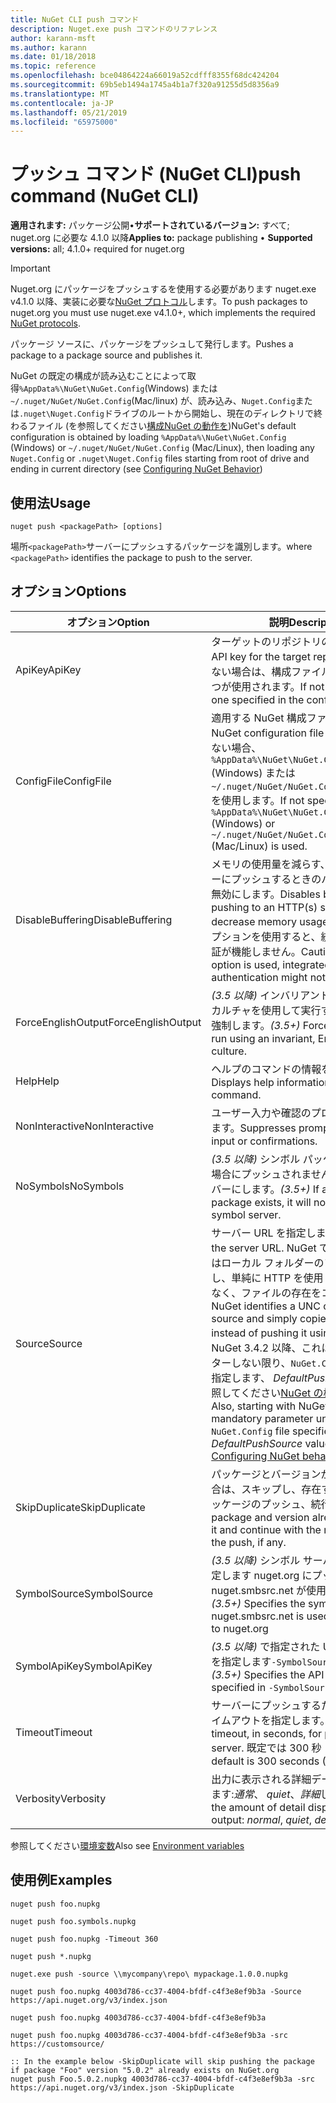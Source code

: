 ```yaml
---
title: NuGet CLI push コマンド
description: Nuget.exe push コマンドのリファレンス
author: karann-msft
ms.author: karann
ms.date: 01/18/2018
ms.topic: reference
ms.openlocfilehash: bce04864224a66019a52cdfff8355f68dc424204
ms.sourcegitcommit: 69b5eb1494a1745a4b1a7f320a91255d5d8356a9
ms.translationtype: MT
ms.contentlocale: ja-JP
ms.lasthandoff: 05/21/2019
ms.locfileid: "65975000"
---
```

# <a name="push-command-nuget-cli"></a><span data-ttu-id="4fc14-103">プッシュ コマンド (NuGet CLI)</span><span class="sxs-lookup"><span data-stu-id="4fc14-103">push command (NuGet CLI)</span></span>

<span data-ttu-id="4fc14-104">**適用されます:** パッケージ公開&bullet;**サポートされているバージョン:** すべて; nuget.org に必要な 4.1.0 以降</span><span class="sxs-lookup"><span data-stu-id="4fc14-104">**Applies to:** package publishing &bullet; **Supported versions:** all; 4.1.0+ required for nuget.org</span></span>

> [!Important]
> <span data-ttu-id="4fc14-105">Nuget.org にパッケージをプッシュするを使用する必要があります nuget.exe v4.1.0 以降、実装に必要な[NuGet プロトコル](../api/nuget-protocols.md)します。</span><span class="sxs-lookup"><span data-stu-id="4fc14-105">To push packages to nuget.org you must use nuget.exe v4.1.0+, which implements the required [NuGet protocols](../api/nuget-protocols.md).</span></span>

<span data-ttu-id="4fc14-106">パッケージ ソースに、パッケージをプッシュして発行します。</span><span class="sxs-lookup"><span data-stu-id="4fc14-106">Pushes a package to a package source and publishes it.</span></span>

<span data-ttu-id="4fc14-107">NuGet の既定の構成が読み込むことによって取得`%AppData%\NuGet\NuGet.Config`(Windows) または`~/.nuget/NuGet/NuGet.Config`(Mac/linux) が、読み込み、`Nuget.Config`または`.nuget\Nuget.Config`ドライブのルートから開始し、現在のディレクトリで終わるファイル (を参照してください[構成NuGet の動作を](../consume-packages/configuring-nuget-behavior.md))</span><span class="sxs-lookup"><span data-stu-id="4fc14-107">NuGet's default configuration is obtained by loading `%AppData%\NuGet\NuGet.Config` (Windows) or `~/.nuget/NuGet/NuGet.Config` (Mac/Linux), then loading any `Nuget.Config` or `.nuget\Nuget.Config` files starting from root of drive and ending in current directory (see [Configuring NuGet Behavior](../consume-packages/configuring-nuget-behavior.md))</span></span>

## <a name="usage"></a><span data-ttu-id="4fc14-108">使用法</span><span class="sxs-lookup"><span data-stu-id="4fc14-108">Usage</span></span>

```cli
nuget push <packagePath> [options]
```

<span data-ttu-id="4fc14-109">場所`<packagePath>`サーバーにプッシュするパッケージを識別します。</span><span class="sxs-lookup"><span data-stu-id="4fc14-109">where `<packagePath>` identifies the package to push to the server.</span></span>

## <a name="options"></a><span data-ttu-id="4fc14-110">オプション</span><span class="sxs-lookup"><span data-stu-id="4fc14-110">Options</span></span>

| <span data-ttu-id="4fc14-111">オプション</span><span class="sxs-lookup"><span data-stu-id="4fc14-111">Option</span></span> | <span data-ttu-id="4fc14-112">説明</span><span class="sxs-lookup"><span data-stu-id="4fc14-112">Description</span></span> |
| --- | --- |
| <span data-ttu-id="4fc14-113">ApiKey</span><span class="sxs-lookup"><span data-stu-id="4fc14-113">ApiKey</span></span> | <span data-ttu-id="4fc14-114">ターゲットのリポジトリの API キー。</span><span class="sxs-lookup"><span data-stu-id="4fc14-114">The API key for the target repository.</span></span> <span data-ttu-id="4fc14-115">存在しない場合は、構成ファイルで指定された 1 つが使用されます。</span><span class="sxs-lookup"><span data-stu-id="4fc14-115">If not present,  the one specified in the config file is used.</span></span> |
| <span data-ttu-id="4fc14-116">ConfigFile</span><span class="sxs-lookup"><span data-stu-id="4fc14-116">ConfigFile</span></span> | <span data-ttu-id="4fc14-117">適用する NuGet 構成ファイル。</span><span class="sxs-lookup"><span data-stu-id="4fc14-117">The NuGet configuration file to apply.</span></span> <span data-ttu-id="4fc14-118">指定しない場合、 `%AppData%\NuGet\NuGet.Config` (Windows) または`~/.nuget/NuGet/NuGet.Config`(Mac/linux) を使用します。</span><span class="sxs-lookup"><span data-stu-id="4fc14-118">If not specified, `%AppData%\NuGet\NuGet.Config` (Windows) or `~/.nuget/NuGet/NuGet.Config` (Mac/Linux) is used.</span></span>|
| <span data-ttu-id="4fc14-119">DisableBuffering</span><span class="sxs-lookup"><span data-stu-id="4fc14-119">DisableBuffering</span></span> | <span data-ttu-id="4fc14-120">メモリの使用量を減らす、http (s) サーバーにプッシュするときのバッファリングを無効にします。</span><span class="sxs-lookup"><span data-stu-id="4fc14-120">Disables buffering when pushing to an HTTP(s) server to decrease memory usages.</span></span> <span data-ttu-id="4fc14-121">注意: このオプションを使用すると、統合 Windows 認証が機能しません。</span><span class="sxs-lookup"><span data-stu-id="4fc14-121">Caution: when this option is used, integrated Windows authentication might not work.</span></span> |
| <span data-ttu-id="4fc14-122">ForceEnglishOutput</span><span class="sxs-lookup"><span data-stu-id="4fc14-122">ForceEnglishOutput</span></span> | <span data-ttu-id="4fc14-123">*(3.5 以降)* インバリアントの英語ベースのカルチャを使用して実行する nuget.exe を強制します。</span><span class="sxs-lookup"><span data-stu-id="4fc14-123">*(3.5+)* Forces nuget.exe to run using an invariant, English-based culture.</span></span> |
| <span data-ttu-id="4fc14-124">Help</span><span class="sxs-lookup"><span data-stu-id="4fc14-124">Help</span></span> | <span data-ttu-id="4fc14-125">ヘルプのコマンドの情報を表示します。</span><span class="sxs-lookup"><span data-stu-id="4fc14-125">Displays help information for the command.</span></span> |
| <span data-ttu-id="4fc14-126">NonInteractive</span><span class="sxs-lookup"><span data-stu-id="4fc14-126">NonInteractive</span></span> | <span data-ttu-id="4fc14-127">ユーザー入力や確認のプロンプトを抑制します。</span><span class="sxs-lookup"><span data-stu-id="4fc14-127">Suppresses prompts for user input or confirmations.</span></span> |
| <span data-ttu-id="4fc14-128">NoSymbols</span><span class="sxs-lookup"><span data-stu-id="4fc14-128">NoSymbols</span></span> | <span data-ttu-id="4fc14-129">*(3.5 以降)* シンボル パッケージが存在する場合にプッシュされませんシンボル サーバーにします。</span><span class="sxs-lookup"><span data-stu-id="4fc14-129">*(3.5+)* If a symbols package exists, it will not be pushed to a symbol server.</span></span> |
| <span data-ttu-id="4fc14-130">Source</span><span class="sxs-lookup"><span data-stu-id="4fc14-130">Source</span></span> | <span data-ttu-id="4fc14-131">サーバー URL を指定します。</span><span class="sxs-lookup"><span data-stu-id="4fc14-131">Specifies the server URL.</span></span> <span data-ttu-id="4fc14-132">NuGet では、UNC またはローカル フォルダーのソースを識別し、単純に HTTP を使用してプッシュではなく、ファイルの存在をコピーします。</span><span class="sxs-lookup"><span data-stu-id="4fc14-132">NuGet identifies a UNC or local folder source and simply copies the file there instead of pushing it using HTTP.</span></span>  <span data-ttu-id="4fc14-133">また、NuGet 3.4.2 以降、これは、必須パラメーターしない限り、`NuGet.Config`ファイルを指定します、 *DefaultPushSource*値 (を参照してください[NuGet の構成の動作を](../consume-packages/configuring-nuget-behavior.md))。</span><span class="sxs-lookup"><span data-stu-id="4fc14-133">Also, starting with NuGet 3.4.2, this is a mandatory parameter unless the `NuGet.Config` file specifies a *DefaultPushSource* value (see [Configuring NuGet behavior](../consume-packages/configuring-nuget-behavior.md)).</span></span> |
| <span data-ttu-id="4fc14-134">SkipDuplicate</span><span class="sxs-lookup"><span data-stu-id="4fc14-134">SkipDuplicate</span></span> | <span data-ttu-id="4fc14-135">パッケージとバージョンが既に存在する場合は、スキップし、存在する場合、次のパッケージのプッシュ、続行します。</span><span class="sxs-lookup"><span data-stu-id="4fc14-135">If a package and version already exists, skip it and continue with the next package in the push, if any.</span></span> |
| <span data-ttu-id="4fc14-136">SymbolSource</span><span class="sxs-lookup"><span data-stu-id="4fc14-136">SymbolSource</span></span> | <span data-ttu-id="4fc14-137">*(3.5 以降)* シンボル サーバーの URL を指定します nuget.org にプッシュするときに nuget.smbsrc.net が使用されます。</span><span class="sxs-lookup"><span data-stu-id="4fc14-137">*(3.5+)* Specifies the symbol server URL; nuget.smbsrc.net is used when pushing to nuget.org</span></span> |
| <span data-ttu-id="4fc14-138">SymbolApiKey</span><span class="sxs-lookup"><span data-stu-id="4fc14-138">SymbolApiKey</span></span> | <span data-ttu-id="4fc14-139">*(3.5 以降)* で指定された URL の API キーを指定します`-SymbolSource`します。</span><span class="sxs-lookup"><span data-stu-id="4fc14-139">*(3.5+)* Specifies the API key for the URL specified in `-SymbolSource`.</span></span> |
| <span data-ttu-id="4fc14-140">Timeout</span><span class="sxs-lookup"><span data-stu-id="4fc14-140">Timeout</span></span> | <span data-ttu-id="4fc14-141">サーバーにプッシュするための秒単位のタイムアウトを指定します。</span><span class="sxs-lookup"><span data-stu-id="4fc14-141">Specifies the timeout, in seconds, for pushing to a server.</span></span> <span data-ttu-id="4fc14-142">既定では 300 秒 (5 分) です。</span><span class="sxs-lookup"><span data-stu-id="4fc14-142">The default is 300 seconds (5 minutes).</span></span> |
| <span data-ttu-id="4fc14-143">Verbosity</span><span class="sxs-lookup"><span data-stu-id="4fc14-143">Verbosity</span></span> | <span data-ttu-id="4fc14-144">出力に表示される詳細データの量を指定します:*通常*、 *quiet*、*詳細*します。</span><span class="sxs-lookup"><span data-stu-id="4fc14-144">Specifies the amount of detail displayed in the output: *normal*, *quiet*, *detailed*.</span></span> |

<span data-ttu-id="4fc14-145">参照してください[環境変数](cli-ref-environment-variables.md)</span><span class="sxs-lookup"><span data-stu-id="4fc14-145">Also see [Environment variables](cli-ref-environment-variables.md)</span></span>

## <a name="examples"></a><span data-ttu-id="4fc14-146">使用例</span><span class="sxs-lookup"><span data-stu-id="4fc14-146">Examples</span></span>

```cli
nuget push foo.nupkg

nuget push foo.symbols.nupkg

nuget push foo.nupkg -Timeout 360

nuget push *.nupkg

nuget.exe push -source \\mycompany\repo\ mypackage.1.0.0.nupkg

nuget push foo.nupkg 4003d786-cc37-4004-bfdf-c4f3e8ef9b3a -Source https://api.nuget.org/v3/index.json

nuget push foo.nupkg 4003d786-cc37-4004-bfdf-c4f3e8ef9b3a

nuget push foo.nupkg 4003d786-cc37-4004-bfdf-c4f3e8ef9b3a -src https://customsource/

:: In the example below -SkipDuplicate will skip pushing the package if package "Foo" version "5.0.2" already exists on NuGet.org
nuget push Foo.5.0.2.nupkg 4003d786-cc37-4004-bfdf-c4f3e8ef9b3a -src https://api.nuget.org/v3/index.json -SkipDuplicate
```
